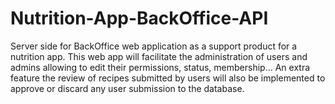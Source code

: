 # Nutrition-App-BackOffice-API
Server side for BackOffice web application as a support product for a nutrition app. This web app will facilitate the administration of users and admins allowing to edit their permissions, status, membership… An extra feature the review of recipes submitted by users will also be implemented to approve or discard any user submission to the database.
